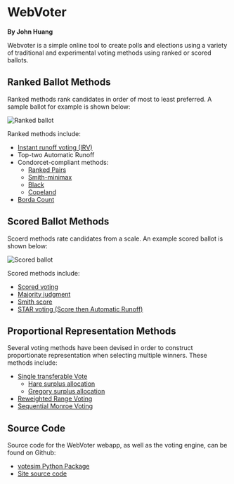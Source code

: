 
WebVoter
========
**By John Huang**

Webvoter is a simple online tool to create polls and elections using a variety
of traditional and experimental voting methods using ranked or scored ballots.

Ranked Ballot Methods
---------------------
Ranked methods rank candidates in order of most to least preferred. A sample ballot
for example is shown below: 

![Ranked ballot](../static/vote/ranking.png)

Ranked methods include:

  - [Instant runoff voting (IRV)](https://en.wikipedia.org/wiki/Instant-runoff_voting)
  - Top-two Automatic Runoff
  - Condorcet-compliant methods:
    * [Ranked Pairs](https://en.wikipedia.org/wiki/Ranked_pairs)
    * [Smith-minimax](https://electowiki.org/wiki/Smith//Minimax)
    * [Black](https://en.wikipedia.org/wiki/Black%27s_method)
    * [Copeland](https://en.wikipedia.org/wiki/Copeland%27s_method)
  - [Borda Count](https://en.wikipedia.org/wiki/Borda_count)

Scored Ballot Methods
---------------------
Scoerd methods rate candidates from a scale. An example scored ballot is shown
below:

![Scored ballot](../static/vote/scoring.png)

Scored methods include:

  - [Scored voting](https://en.wikipedia.org/wiki/Score_voting)
  - [Majority judgment](https://en.wikipedia.org/wiki/Majority_judgment)
  - [Smith score](https://electowiki.org/wiki/Smith//Score)
  - [STAR voting (Score then Automatic Runoff)](https://en.wikipedia.org/wiki/STAR_voting)


Proportional Representation Methods
------------------------------------
Several voting methods have been devised in order to construct
proportionate representation when selecting multiple winners. These methods include:

  - [Single transferable Vote](https://en.wikipedia.org/wiki/Single_transferable_vote)
      * [Hare surplus allocation](https://en.wikipedia.org/wiki/Counting_single_transferable_votes#Hare)
      * [Gregory surplus allocation](https://en.wikipedia.org/wiki/Counting_single_transferable_votes#Gregory)
  - [Reweighted Range Voting](https://electowiki.org/wiki/Reweighted_Range_Voting)
  - [Sequential Monroe Voting](https://electowiki.org/wiki/Sequential_Monroe_voting)


Source Code
-----------
Source code for the WebVoter webapp, as well as the voting engine, can be found 
on Github:

 - [votesim Python Package](https://github.com/johnh865/election_sim)
 - [Site source code](https://github.com/johnh865/webvoter)